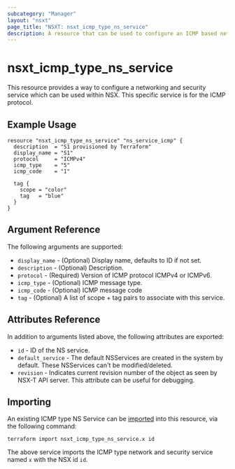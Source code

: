 ```yaml
---
subcategory: "Manager"
layout: "nsxt"
page_title: "NSXT: nsxt_icmp_type_ns_service"
description: A resource that can be used to configure an ICMP based networking and security service in NSX.
---
```


# nsxt_icmp_type_ns_service

This resource provides a way to configure a networking and security service which can be used within NSX. This specific service is for the ICMP protocol.

## Example Usage

```hcl
resource "nsxt_icmp_type_ns_service" "ns_service_icmp" {
  description  = "S1 provisioned by Terraform"
  display_name = "S1"
  protocol     = "ICMPv4"
  icmp_type    = "5"
  icmp_code    = "1"

  tag {
    scope = "color"
    tag   = "blue"
  }
}
```

## Argument Reference

The following arguments are supported:

* `display_name` - (Optional) Display name, defaults to ID if not set.
* `description` - (Optional) Description.
* `protocol` - (Required) Version of ICMP protocol ICMPv4 or ICMPv6.
* `icmp_type` - (Optional) ICMP message type.
* `icmp_code` - (Optional) ICMP message code
* `tag` - (Optional) A list of scope + tag pairs to associate with this service.

## Attributes Reference

In addition to arguments listed above, the following attributes are exported:

* `id` - ID of the NS service.
* `default_service` - The default NSServices are created in the system by default. These NSServices can't be modified/deleted.
* `revision` - Indicates current revision number of the object as seen by NSX-T API server. This attribute can be useful for debugging.

## Importing

An existing ICMP type NS Service can be [imported][docs-import] into this resource, via the following command:

[docs-import]: https://www.terraform.io/cli/import

```
terraform import nsxt_icmp_type_ns_service.x id
```

The above service imports the ICMP type network and security service named `x` with the NSX id `id`.
